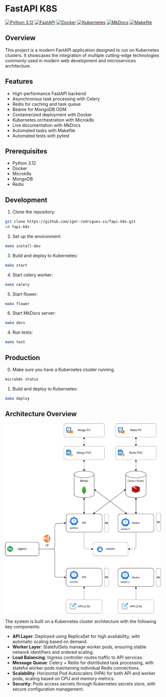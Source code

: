 # FastAPI K8S

[![Python 3.12](https://img.shields.io/badge/python-3.12-blue.svg)](https://www.python.org/downloads/release/python-3120/)
[![FastAPI](https://img.shields.io/badge/FastAPI-0.115.12-blue.svg)](https://fastapi.tiangolo.com/)
[![Docker](https://img.shields.io/badge/Docker-20.10.7-blue.svg)](https://www.docker.com/)
[![Kubernetes](https://img.shields.io/badge/Kubernetes-1.28.0-blue.svg)](https://kubernetes.io/)
[![MkDocs](https://img.shields.io/badge/MkDocs-1.6.1-blue.svg)](https://www.mkdocs.org/)
[![Makefile](https://img.shields.io/badge/Makefile-1.0.0-blue.svg)](https://www.gnu.org/software/make/)

## Overview

This project is a modern FastAPI application designed to run on Kubernetes clusters. It showcases the integration of multiple cutting-edge technologies commonly used in modern web development and microservices architecture.

## Features

- High-performance FastAPI backend
- Asynchronous task processing with Celery
- Redis for caching and task queue
- Beanie for MongoDB ODM
- Containerized deployment with Docker
- Kubernetes orchestration with Microk8s
- Live documentation with MkDocs
- Automated tasks with Makefile
- Automated tests with pytest

## Prerequisites

- Python 3.12
- Docker
- Microk8s
- MongoDB
- Redis

## Development

1. Clone the repository:
```bash
git clone https://github.com/igor-rodrigues-ss/fapi-k8s.git
cd fapi-k8s
```

2. Set up the environment:
```bash
make install-dev
```

3. Build and deploy to Kubernetes:
```bash
make start
```

4. Start celery worker:
```bash
make celery
```

5. Start flower:
```bash
make flower
```

6. Start MkDocs server:
```bash
make docs
```

4. Run tests:
```bash
make test
```

## Production
0. Make sure you have a Kubernetes cluster running.
```bash
microk8s status
```

1. Build and deploy to Kubernetes:
```bash
make deploy
```

## Architecture Overview

![Cluster Architecture](imgs/arch.png)

The system is built on a Kubernetes cluster architecture with the following key components:

- **API Layer**: Deployed using ReplicaSet for high availability, with automatic scaling based on demand.
- **Worker Layer**: StatefulSets manage worker pods, ensuring stable network identifiers and ordered scaling.
- **Load Balancing**: Ingress controller routes traffic to API services.
- **Message Queue**: Celery + Redis for distributed task processing, with stateful worker pods maintaining individual Redis connections.
- **Scalability**: Horizontal Pod Autoscalers (HPA) for both API and worker pods, scaling based on CPU and memory metrics.
- **Security**: Pods access secrets through Kubernetes secrets store, with secure configuration management.
